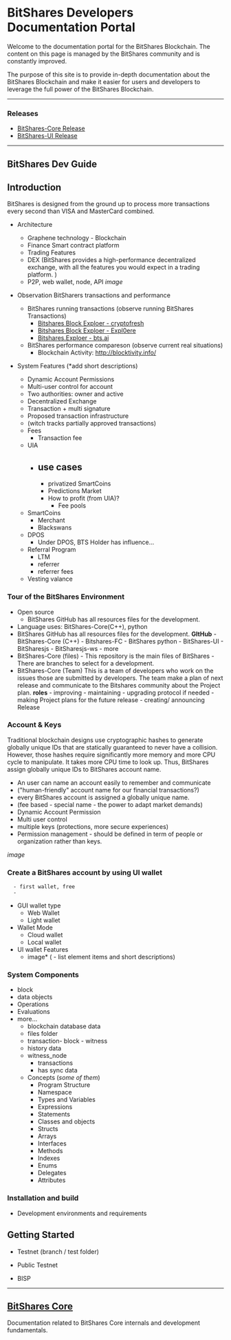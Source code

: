 # BitShares Developers Documentation Portal

Welcome to the documentation portal for the BitShares Blockchain. The content on this page is managed by the BitShares community and is constantly improved.

The purpose of this site is to provide in-depth documentation about the BitShares Blockchain and make it easier for users and developers to leverage the full power of the BitShares Blockchain.

***

### Releases
- [BitShares-Core Release](https://github.com/bitshares/bitshares-core/releases)
- [BitShares-UI Release](https://github.com/bitshares/bitshares-ui/releases)

***

## BitShares Dev Guide

## Introduction
BitShares is designed from the ground up to process more transactions every second than VISA and MasterCard combined.

- Architecture
    - Graphene technology - Blockchain
    - Finance Smart contract platform
	- 	Trading Features
	- DEX (BitShares provides a high-performance decentralized exchange, with all the features you would expect in a trading platform. )
	- P2P, web wallet, node, API
	*image*
- Observation BitSharers transactions and performance
  - BitShares running transactions (observe running BitShares Transactions) 
	- [Bitshares Block Exploer - cryptofresh](https://www.cryptofresh.com/)
	- [Bitshares Block Exploer - Expl0ere](http://bitshares-explorer.io/#/dashboard)
	- [Bitshares.Exploer - bts.ai](https://bts.ai/)
  - BitShares performance compareson (observe current real situations)
	-  Blockchain Activity: http://blocktivity.info/

- System Features (*add short descriptions)
	- Dynamic Account Permissions
	- Multi-user control for account
	- Two authorities: owner and active
	- Decentralized Exchange
	- Transaction + multi signature
	- Proposed transaction infrastructure
	- (witch tracks partially approved transactions)
	- Fees 
      - Transaction fee
	- UIA 
	  - use cases
	    - 
	    - privatized SmartCoins
	    - Predictions Market
	    - How to profit (from UIA)? 
	      - Fee pools
	- SmartCoins
	  - Merchant
	  - Blackswans
	- DPOS 
	  - Under DPOS, BTS Holder has influence...
	- Referral Program
	  - LTM
	  - referrer 
	  - referrer fees
	- Vesting valance

### Tour of the BitShares Environment
- Open source
	- BitShares GitHub has all resources files for the development.
- Language uses: BitShares-Core(C++), python 
- BitShares GitHub has all resources files for the development.
   **GItHub** 
	   - BitShares-Core (C++)
       - Bitshares-FC
	   - BitShares python
	   - BitShares-UI
	   - BitSharesjs
	   - BitSharesjs-ws
	   - more
- BitShares-Core (files)
	  - This repository is the main files of BitShares 
	  - There are branches to select for a development. 
- BitShares-Core (Team)
   This is a team of developers who work on the issues those are submitted by developers. The team make a plan of next release and communicate to the Bitshares community about the Project plan. 
	  **roles** 
	  - improving
	  - maintaining
	  - upgrading protocol if needed
	  - making Project plans for the future release
      - creating/ announcing  Release 

### Account & Keys
Traditional blockchain designs use cryptographic hashes to generate globally unique IDs that are statically guaranteed to never have a collision.  However, those hashes require significantly more memory and more CPU cycle to manipulate. It takes more CPU time to look up. Thus, BitShares assign globally unique IDs to BitShares account name.
 
  - An user can name an account easily to remember and communicate 
  - ("human-friendly" account name for our financial transactions?)
  - every BitShares account is assigned a globally unique name.
  - (fee based - special name - the power to adapt market demands) 
  - Dynamic Account Permission
  - Multi user control 
  - multiple keys (protections, more secure experiences)
  - Permission management - should be defined in term of people or organization rather than keys.
   
   *image*

### Create a BitShares account by using UI wallet
 	  - first wallet, free
	  - 
- GUI wallet type
  - Web Wallet
  - Light wallet
- Wallet Mode
  - Cloud wallet
  - Local wallet
- UI wallet Features
	 * image*
    ( - list element items and short descriptions)

### System Components
  - block
  - data objects
  - Operations 
  - Evaluations 
  - more...
    - blockchain database data
    - files folder
    - transaction- block - witness
    - history data
    - witness_node
      - transactions 
	  - has sync data
    - Concepts (*some of them*)
      - Program Structure
	  - Namespace
	  - Types and Variables
	  - Expressions
	  - Statements
	  - Classes and objects
	  - Structs
	  - Arrays
	  - Interfaces
	  - Methods
	  - Indexes
	  - Enums
	  - Delegates
	  - Attributes

### Installation and build
- Development environments and requirements



  
 
## Getting Started


  
  
   - Testnet (branch / test folder)
 - Public Testnet
 
 - BISP
 
 
 
  ****
## [BitShares Core](/core/README.md#bitshares-core)
Documentation related to BitShares Core internals and development fundamentals. 

